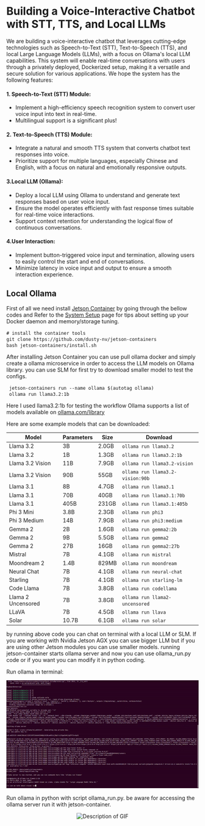 # Building a Voice-Interactive Chatbot with STT, TTS, and Local LLMs
We are building a voice-interactive chatbot that leverages cutting-edge technologies such as Speech-to-Text (STT), Text-to-Speech (TTS), and local Large Language Models (LLMs), with a focus on Ollama's local LLM capabilities. This system will enable real-time conversations with users through a privately deployed, Dockerized setup, making it a versatile and secure solution for various applications. We hope the system has the following features:

#### 1. Speech-to-Text (STT) Module:
- Implement a high-efficiency speech recognition system to convert user voice input into text in real-time.
- Multilingual support is a significant plus!
#### 2. Text-to-Speech (TTS) Module:
- Integrate a natural and smooth TTS system that converts chatbot text responses into voice.
- Prioritize support for multiple languages, especially Chinese and English, with a focus on natural and emotionally responsive outputs.

#### 3.Local LLM (Ollama):
- Deploy a local LLM using Ollama to understand and generate text responses based on user voice input.
- Ensure the model operates efficiently with fast response times suitable for real-time voice interactions.
- Support context retention for understanding the logical flow of continuous conversations.

#### 4.User Interaction:

- Implement button-triggered voice input and termination, allowing users to easily control the start and end of conversations.
- Minimize latency in voice input and output to ensure a smooth interaction experience.


## Local Ollama 

First of all we need install [Jetson Container](https://github.com/dusty-nv/jetson-containers "Jetson Container") by going through the bellow codes and Refer to the [System Setup](https://github.com/dusty-nv/jetson-containers/blob/master/docs/setup.md "System Setup") page for tips about setting up your Docker daemon and memory/storage tuning.

    # install the container tools
    git clone https://github.com/dusty-nv/jetson-containers
    bash jetson-containers/install.sh

After installing Jetson Container you can use pull ollama docker and simply create a ollama microservice in order to access the LLM models on Ollama library. you can use SLM for first try to download smaller model to test the configs.

     jetson-containers run --name ollama $(autotag ollama)
	 ollama run llama3.2:1b
    

Here I used llama3.2:1b for testing the workflow Ollama supports a list of models available on [ollama.com/library](https://ollama.com/library 'ollama model library')

Here are some example models that can be downloaded:

| Model              | Parameters | Size  | Download                         |
| ------------------ | ---------- | ----- | -------------------------------- |
| Llama 3.2          | 3B         | 2.0GB | `ollama run llama3.2`            |
| Llama 3.2          | 1B         | 1.3GB | `ollama run llama3.2:1b`         |
| Llama 3.2 Vision   | 11B        | 7.9GB | `ollama run llama3.2-vision`     |
| Llama 3.2 Vision   | 90B        | 55GB  | `ollama run llama3.2-vision:90b` |
| Llama 3.1          | 8B         | 4.7GB | `ollama run llama3.1`            |
| Llama 3.1          | 70B        | 40GB  | `ollama run llama3.1:70b`        |
| Llama 3.1          | 405B       | 231GB | `ollama run llama3.1:405b`       |
| Phi 3 Mini         | 3.8B       | 2.3GB | `ollama run phi3`                |
| Phi 3 Medium       | 14B        | 7.9GB | `ollama run phi3:medium`         |
| Gemma 2            | 2B         | 1.6GB | `ollama run gemma2:2b`           |
| Gemma 2            | 9B         | 5.5GB | `ollama run gemma2`              |
| Gemma 2            | 27B        | 16GB  | `ollama run gemma2:27b`          |
| Mistral            | 7B         | 4.1GB | `ollama run mistral`             |
| Moondream 2        | 1.4B       | 829MB | `ollama run moondream`           |
| Neural Chat        | 7B         | 4.1GB | `ollama run neural-chat`         |
| Starling           | 7B         | 4.1GB | `ollama run starling-lm`         |
| Code Llama         | 7B         | 3.8GB | `ollama run codellama`           |
| Llama 2 Uncensored | 7B         | 3.8GB | `ollama run llama2-uncensored`   |
| LLaVA              | 7B         | 4.5GB | `ollama run llava`               |
| Solar              | 10.7B      | 6.1GB | `ollama run solar`               |

by running above code you can chat on terminal with a local LLM or SLM. If you are working with Nvidia Jetson AGX you can use bigger LLM but if you are using other Jetson modules you can use smaller models.
running jetson-container starts ollama server and now you can use ollama_run.py code or if you want you can modify it in python coding.

Run ollama in terminal:
<div align="center"> <img src="https://github.com/kouroshkarimi/local_chatbot_jetson/blob/main/Files/terminal_ollama.gif" alt="Description of GIF" width="700"> </div>

Run ollama in python with script ollama_run.py. be aware for accessing the ollama server run it with jetson-container.
<div align="center"> <img src="https://github.com/kouroshkarimi/local_chatbot_jetson/blob/main/Files/ollama_python.gif" alt="Description of GIF" width="700"> </div>


